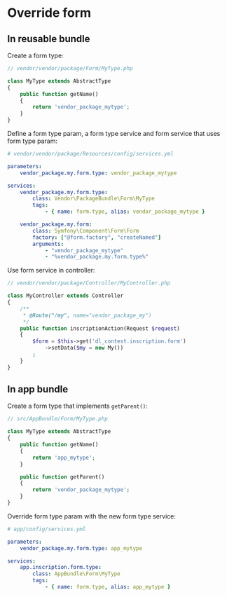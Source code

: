 Override form
=============

In reusable bundle
------------------

Create a form type:

```php
// vendor/vendor/package/Form/MyType.php

class MyType extends AbstractType
{
    public function getName()
    {
        return 'vendor_package_mytype';
    }
}
```

Define a form type param, a form type service and form service that uses form type param:

```yml
# vendor/vendor/package/Resources/config/services.yml

parameters:
    vendor_package.my.form.type: vendor_package_mytype

services:
    vendor_package.my.form.type:
        class: Vendor\PackageBundle\Form\MyType
        tags:
            - { name: form.type, alias: vendor_package_mytype }

    vendor_package.my.form:
        class: Symfony\Component\Form\Form
        factory: ["@form.factory", "createNamed"]
        arguments:
            - "vendor_package_mytype"
            - "%vendor_package.my.form.type%"
```

Use form service in controller:

```php
// vendor/vendor/package/Controller/MyController.php

class MyController extends Controller
{
    /**
     * @Route("/my", name="vendor_package_my")
     */
    public function inscriptionAction(Request $request)
    {
        $form = $this->get('dl_contest.inscription.form')
            ->setData($my = new My())
        ;
    }
}
```

In app bundle
-------------

Create a form type that implements ``getParent()``:

```php
// src/AppBundle/Form/MyType.php

class MyType extends AbstractType
{
    public function getName()
    {
        return 'app_mytype';
    }

    public function getParent()
    {
        return 'vendor_package_mytype';
    }
}
```

Override form type param with the new form type service:

```yml
# app/config/services.yml

parameters:
    vendor_package.my.form.type: app_mytype

services:
    app.inscription.form.type:
        class: AppBundle\Form\MyType
        tags:
            - { name: form.type, alias: app_mytype }
```

